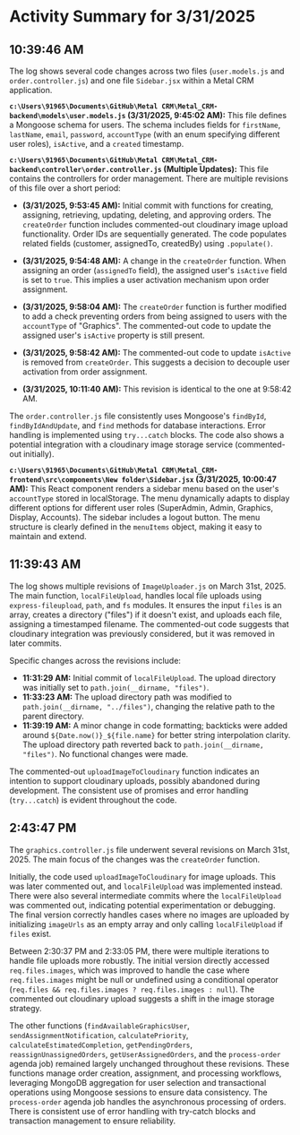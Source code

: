 # Activity Summary for 3/31/2025

## 10:39:46 AM
The log shows several code changes across two files (`user.models.js` and `order.controller.js`) and one file `Sidebar.jsx` within a Metal CRM application.

**`c:\Users\91965\Documents\GitHub\Metal CRM\Metal_CRM-backend\models\user.models.js` (3/31/2025, 9:45:02 AM):** This file defines a Mongoose schema for users.  The schema includes fields for `firstName`, `lastName`, `email`, `password`, `accountType` (with an enum specifying different user roles), `isActive`, and a `created` timestamp.

**`c:\Users\91965\Documents\GitHub\Metal CRM\Metal_CRM-backend\controller\order.controller.js` (Multiple Updates):**  This file contains the controllers for order management. There are multiple revisions of this file over a short period:

* **(3/31/2025, 9:53:45 AM):** Initial commit with functions for creating, assigning, retrieving, updating, deleting, and approving orders. The `createOrder` function includes commented-out cloudinary image upload functionality.  Order IDs are sequentially generated.  The code populates related fields (customer, assignedTo, createdBy) using `.populate()`.

* **(3/31/2025, 9:54:48 AM):**  A change in the `createOrder` function.  When assigning an order (`assignedTo` field), the assigned user's `isActive` field is set to `true`. This implies a user activation mechanism upon order assignment.

* **(3/31/2025, 9:58:04 AM):** The `createOrder` function is further modified to add a check preventing orders from being assigned to users with the `accountType` of "Graphics".  The commented-out code to update the assigned user's `isActive` property is still present.


* **(3/31/2025, 9:58:42 AM):** The commented-out code to update `isActive` is removed from `createOrder`.  This suggests a decision to decouple user activation from order assignment.

* **(3/31/2025, 10:11:40 AM):** This revision is identical to the one at 9:58:42 AM.


The `order.controller.js` file consistently uses Mongoose's `findById`, `findByIdAndUpdate`, and `find` methods for database interactions.  Error handling is implemented using `try...catch` blocks.  The code also shows a potential integration with a cloudinary image storage service (commented-out initially).

**`c:\Users\91965\Documents\GitHub\Metal CRM\Metal_CRM-frontend\src\components\New folder\Sidebar.jsx` (3/31/2025, 10:00:47 AM):** This React component renders a sidebar menu based on the user's `accountType` stored in localStorage.  The menu dynamically adapts to display different options for different user roles (SuperAdmin, Admin, Graphics, Display, Accounts). The sidebar includes a logout button.  The menu structure is clearly defined in the `menuItems` object, making it easy to maintain and extend.


## 11:39:43 AM
The log shows multiple revisions of `ImageUploader.js` on March 31st, 2025.  The main function, `localFileUpload`, handles local file uploads using `express-fileupload`, `path`, and `fs` modules.  It ensures the input `files` is an array, creates a directory ("files") if it doesn't exist, and uploads each file, assigning a timestamped filename.  The commented-out code suggests that cloudinary integration was previously considered, but it was removed in later commits.

Specific changes across the revisions include:

* **11:31:29 AM:** Initial commit of `localFileUpload`. The upload directory was initially set to `path.join(__dirname, "files")`.
* **11:33:23 AM:** The upload directory path was modified to `path.join(__dirname, "../files")`, changing the relative path to the parent directory.
* **11:39:19 AM:** A minor change in code formatting; backticks were added around `${Date.now()}_${file.name}` for better string interpolation clarity.  The upload directory path reverted back to `path.join(__dirname, "files")`.  No functional changes were made.

The commented-out `uploadImageToCloudinary` function indicates an intention to support cloudinary uploads, possibly abandoned during development.  The consistent use of promises and error handling (`try...catch`) is evident throughout the code.


## 2:43:47 PM
The `graphics.controller.js` file underwent several revisions on March 31st, 2025.  The main focus of the changes was the `createOrder` function.

Initially, the code used `uploadImageToCloudinary` for image uploads. This was later commented out, and  `localFileUpload` was implemented instead.  There were also several intermediate commits where the `localFileUpload` was commented out, indicating potential experimentation or debugging.  The final version correctly handles cases where no images are uploaded by initializing `imageUrls` as an empty array and only calling `localFileUpload` if `files` exist.


Between 2:30:37 PM and 2:33:05 PM, there were multiple iterations to handle file uploads more robustly.  The initial version directly accessed `req.files.images`, which was improved to handle the case where `req.files.images` might be null or undefined using a conditional operator (`req.files && req.files.images ? req.files.images : null`). The commented out cloudinary upload suggests a shift in the image storage strategy.


The other functions (`findAvailableGraphicsUser`, `sendAssignmentNotification`, `calculatePriority`, `calculateEstimatedCompletion`, `getPendingOrders`, `reassignUnassignedOrders`, `getUserAssignedOrders`, and the `process-order` agenda job) remained largely unchanged throughout these revisions.  These functions manage order creation, assignment, and processing workflows, leveraging MongoDB aggregation for user selection and transactional operations using Mongoose sessions to ensure data consistency.  The `process-order` agenda job handles the asynchronous processing of orders.  There is consistent use of error handling with try-catch blocks and transaction management to ensure reliability.
